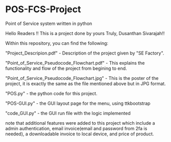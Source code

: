 # POS-FCS-Project
Point of Service system written in python   

Hello Readers !!
This is a project done by yours Truly, Dusanthan Sivarajah!!

Within this repository, you can find the following:

"Project_Descripion.pdf" - Description of the project given by "SE Factory".   

"Point_of_Service_Pseudocode_Flowchart.pdf" - This explains the functionality and flow of the project from begining to end.

"Point_of_Service_Pseudocode_Flowchart.jpg" - This is the poster of the project, it is exactly the same as the file mentioned above but in JPG format. 

"POS.py" - the python code for this project.

"POS-GUI.py" -  the GUI layout page for the menu, using ttkbootstrap 

"code_GUI.py" - the GUI run file with the logic implemented 

note that additional features were added to this project which include a admin authentication, email invoice(email and password from 2fa is needed), a downloadable invoice to local device, and price of product.   